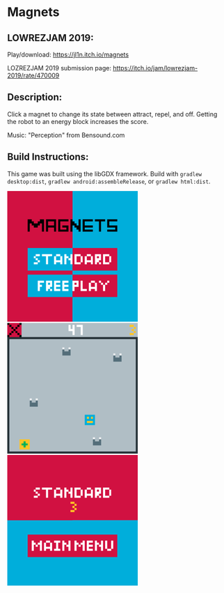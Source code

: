 # Magnets
## LOWREZJAM 2019:
Play/download: https://jl1n.itch.io/magnets

LOZREZJAM 2019 submission page: https://itch.io/jam/lowrezjam-2019/rate/470009

## Description:
Click a magnet to change its state between attract, repel, and off. Getting the robot to an energy block increases the score.

Music: "Perception" from Bensound.com

## Build Instructions:
This game was built using the libGDX framework. Build with `gradlew desktop:dist`, `gradlew android:assembleRelease`, or `gradlew html:dist`.

![Main Menu](https://github.com/jkailin/Magnets/blob/master/artifacts/current/MainMenu.png "Main Menu")
![Gameplay](https://github.com/jkailin/Magnets/blob/master/artifacts/current/Gameplay.png "Gameplay")
![Game Summary](https://github.com/jkailin/Magnets/blob/master/artifacts/current/GameSummary.png "Game Summary") 
